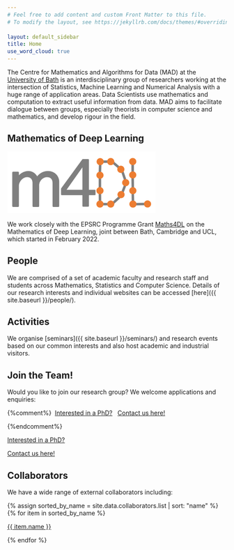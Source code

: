 ```yaml
---
# Feel free to add content and custom Front Matter to this file.
# To modify the layout, see https://jekyllrb.com/docs/themes/#overriding-theme-defaults

layout: default_sidebar
title: Home
use_word_cloud: true
---
```


<!--<div class="row align-items-center">
	<div class="col-xs-12 mx-auto pt-1 mb-3">
		<img class="img-fluid align-self-start" src="{{ site.baseurl }}{{ site.wordcloud }}" alt="Word Cloud">
	</div>
</div>-->

<!--## Statistics, Machine Learning and Numerical Analysis-->

The Centre for Mathematics and Algorithms for Data (MAD) at the [University of Bath](http://www.bath.ac.uk/) is an interdisciplinary group of researchers working at the intersection of Statistics, Machine Learning and Numerical Analysis with a huge range of application areas. Data Scientists use mathematics and computation to extract useful information from data. MAD aims to facilitate dialogue between groups, especially theorists in computer science and mathematics, and develop rigour in the field.

## Mathematics of Deep Learning 


[![Maths for Deep Learning](/assets/logo_m4dl.png)](https://people.bath.ac.uk/mascjb/maths4dl.html)

We work closely with the EPSRC Programme Grant [Maths4DL](https://people.bath.ac.uk/mascjb/maths4dl.html) on the Mathematics of Deep Learning, joint between Bath, Cambridge and UCL, which started in February 2022.

## People

We are comprised of a set of academic faculty and research staff and students across Mathematics, Statistics and Computer Science. Details of our research interests and individual websites can be accessed [here]({{ site.baseurl }}/people/).

## Activities

We organise [seminars]({{ site.baseurl }}/seminars/) and research events based on our common interests and also host academic and industrial visitors.

## Join the Team!

<p>Would you like to join our research group? We welcome applications and enquiries:
</p>{%comment%}&nbsp;&nbsp;<a class="btn btn-success d-none d-xl-inline-block" role="button" href="https://www.bath.ac.uk/topics/postgraduate-research/">Interested in a PhD?</a>
&nbsp;&nbsp;<a class="btn btn-success d-none d-xl-inline-block" role="button" href="mailto:{{ site.email }}?subject=MAD">Contact us here!</a></p>{%endcomment%}
<div class="row no-gutters pt-0 d-xs-block {%comment%}d-xl-none{%endcomment%}">
<div class="mb-1 pl-2 pr-2 mx-auto mx-sm-left col-xs-auto">
	<p><a class="btn btn-success" role="button" href="https://www.bath.ac.uk/topics/postgraduate-research/">Interested in a PhD?</a></p>
</div>
<div class="mb-1 pl-2 pr-2 mx-auto mx-sm-left col-xs-auto">
	<p><a class="btn btn-success" role="button" href="mailto:{{ site.email }}?subject=MAD">Contact us here!</a></p>
</div>
</div>

## Collaborators

We have a wide range of external collaborators including:

<div class="row no-gutters pt-2"><!-- no-gutters mx-auto">-->
{% assign sorted_by_name = site.data.collaborators.list | sort: "name" %}
{% for item in sorted_by_name %}
<div class="mb-1 pl-2 pr-2 mx-auto mx-sm-left col-xs-auto">
	<p><a class="btn btn-secondary" role="button" href="{{ item.url }}">{{ item.name }}</a></p>
</div>
{% endfor %}
</div>

<!--

Welcome to my website.
I am a [Royal Society](https://royalsociety.org) Industry Fellow and work in the
[Department of Computer Science](http://www.bath.ac.uk/comp-sci/) at the
[University of Bath](http://www.bath.ac.uk/) as a Senior Lecturer (Associate Professor)
in Computer Vision, Graphics and Machine Learning.

I also hold an Honorary Associate Professor position in the Vision, Virtual Environments and Computer Graphics Group in the
[Department of Computer Science](http://www.cs.ucl.ac.uk/) at
[University College London](http://www.ucl.ac.uk/)
where I was formerly a Research Associate working with
[Jan Kautz](http://jankautz.com) and
[Simon Prince](https://scholar.google.com/citations?user=fjm67xYAAAAJ&hl=en) 
on synthesizing and editing photorealistic
visual objects funded by the [EPSRC](http://www.epsrc.ac.uk/).

My main area of research involves learning models of shape (2D and 3D) and appearance from images.
In particular, I am interested in performing this in an automatic or interactive fashion that
allows these technologies to be put to use in a variety of applications without requiring
users to have computer vision or graphics expertise. 

I am also interested in machine learning problems where data is scarce or expensive to obtain (e.g. annotations from expert clinicians) and when uncertainty in the resulting output is important (e.g. medical applications). This has led to work on unsupervised (or semi-supervised) learning with Bayesian non-parametric models, in particular Gaussian processes.


Further details may be found on my
<a href="/research/">research page</a> as well as in my <a href="/publications/">publications</a>.

-->
